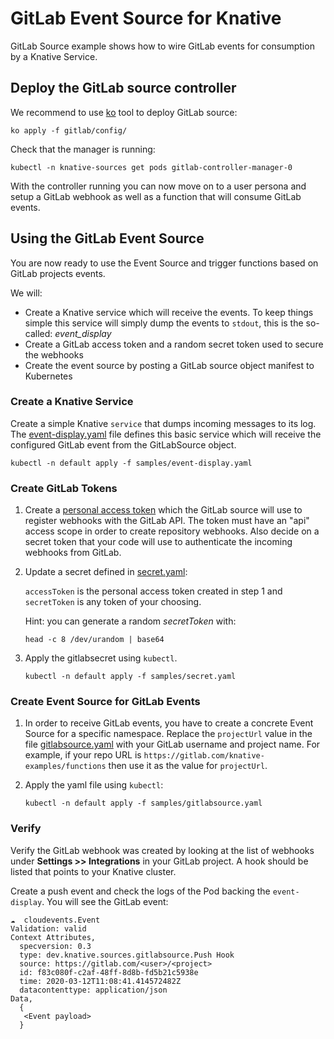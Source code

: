 # GitLab Event Source for Knative

GitLab Source example shows how to wire GitLab events for consumption by a
Knative Service.

## Deploy the GitLab source controller

We recommend to use [ko](https://github.com/google/ko) tool to deploy GitLab
source:

```shell
ko apply -f gitlab/config/
```

Check that the manager is running:

```shell
kubectl -n knative-sources get pods gitlab-controller-manager-0
```

With the controller running you can now move on to a user persona and setup a
GitLab webhook as well as a function that will consume GitLab events.

## Using the GitLab Event Source

You are now ready to use the Event Source and trigger functions based on GitLab
projects events.

We will:

- Create a Knative service which will receive the events. To keep things simple
  this service will simply dump the events to `stdout`, this is the so-called:
  _event_display_
- Create a GitLab access token and a random secret token used to secure the
  webhooks
- Create the event source by posting a GitLab source object manifest to
  Kubernetes

### Create a Knative Service

Create a simple Knative `service` that dumps incoming messages to its log. The
[event-display.yaml](samples/event-display.yaml) file defines this basic service
which will receive the configured GitLab event from the GitLabSource object.

```shell
kubectl -n default apply -f samples/event-display.yaml
```

### Create GitLab Tokens

1. Create a
   [personal access token](https://docs.gitlab.com/ee/user/profile/personal_access_tokens.html)
   which the GitLab source will use to register webhooks with the GitLab API.
   The token must have an "api" access scope in order to create repository
   webhooks. Also decide on a secret token that your code will use to
   authenticate the incoming webhooks from GitLab.

1. Update a secret defined in [secret.yaml](samples/secret.yaml):

   `accessToken` is the personal access token created in step 1 and
   `secretToken` is any token of your choosing.

   Hint: you can generate a random _secretToken_ with:

   ```shell
   head -c 8 /dev/urandom | base64
   ```

1. Apply the gitlabsecret using `kubectl`.

   ```shell
   kubectl -n default apply -f samples/secret.yaml
   ```

### Create Event Source for GitLab Events

1. In order to receive GitLab events, you have to create a concrete Event Source
   for a specific namespace. Replace the `projectUrl` value in the file
   [gitlabsource.yaml](samples/gitlabsource.yaml) with your GitLab username and
   project name. For example, if your repo URL is
   `https://gitlab.com/knative-examples/functions` then use it as the value for
   `projectUrl`.

1. Apply the yaml file using `kubectl`:

   ```shell
   kubectl -n default apply -f samples/gitlabsource.yaml
   ```

### Verify

Verify the GitLab webhook was created by looking at the list of webhooks under
**Settings >> Integrations** in your GitLab project. A hook should be listed
that points to your Knative cluster.

Create a push event and check the logs of the Pod backing the `event-display`.
You will see the GitLab event:

```
☁️  cloudevents.Event
Validation: valid
Context Attributes,
  specversion: 0.3
  type: dev.knative.sources.gitlabsource.Push Hook
  source: https://gitlab.com/<user>/<project>
  id: f83c080f-c2af-48ff-8d8b-fd5b21c5938e
  time: 2020-03-12T11:08:41.414572482Z
  datacontenttype: application/json
Data,
  {
   <Event payload>
  }
```
